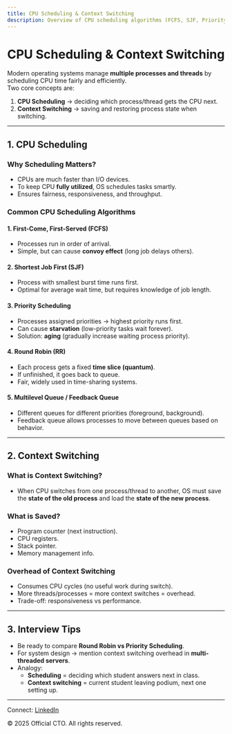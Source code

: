 ```yaml
---
title: CPU Scheduling & Context Switching
description: Overview of CPU scheduling algorithms (FCFS, SJF, Priority, Round Robin) and how context switching works in operating systems.
---
```


# CPU Scheduling & Context Switching

Modern operating systems manage **multiple processes and threads** by scheduling CPU time fairly and efficiently.  
Two core concepts are:  
1. **CPU Scheduling** → deciding which process/thread gets the CPU next.  
2. **Context Switching** → saving and restoring process state when switching.  

---

## 1. CPU Scheduling

### Why Scheduling Matters?
- CPUs are much faster than I/O devices.  
- To keep CPU **fully utilized**, OS schedules tasks smartly.  
- Ensures fairness, responsiveness, and throughput.  

### Common CPU Scheduling Algorithms

#### 1. First-Come, First-Served (FCFS)
- Processes run in order of arrival.  
- Simple, but can cause **convoy effect** (long job delays others).  

#### 2. Shortest Job First (SJF)
- Process with smallest burst time runs first.  
- Optimal for average wait time, but requires knowledge of job length.  

#### 3. Priority Scheduling
- Processes assigned priorities → highest priority runs first.  
- Can cause **starvation** (low-priority tasks wait forever).  
- Solution: **aging** (gradually increase waiting process priority).  

#### 4. Round Robin (RR)
- Each process gets a fixed **time slice (quantum)**.  
- If unfinished, it goes back to queue.  
- Fair, widely used in time-sharing systems.  

#### 5. Multilevel Queue / Feedback Queue
- Different queues for different priorities (foreground, background).  
- Feedback queue allows processes to move between queues based on behavior.  

---

## 2. Context Switching

### What is Context Switching?
- When CPU switches from one process/thread to another, OS must save the **state of the old process** and load the **state of the new process**.  

### What is Saved?
- Program counter (next instruction).  
- CPU registers.  
- Stack pointer.  
- Memory management info.  

### Overhead of Context Switching
- Consumes CPU cycles (no useful work during switch).  
- More threads/processes = more context switches = overhead.  
- Trade-off: responsiveness vs performance.  

---

## 3. Interview Tips

- Be ready to compare **Round Robin vs Priority Scheduling**.  
- For system design → mention context switching overhead in **multi-threaded servers**.  
- Analogy:  
  - **Scheduling** = deciding which student answers next in class.  
  - **Context switching** = current student leaving podium, next one setting up.  

---

<footer>
  <p>Connect: <a href="https://www.linkedin.com/in/ravi-shankar-a725b0225/">LinkedIn</a></p>
  <p>&copy; 2025 Official CTO. All rights reserved.</p>
</footer>
